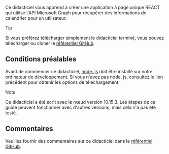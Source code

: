 <!-- markdownlint-disable MD002 MD041 -->

Ce didacticiel vous apprend à créer une application à page unique REACT qui utilise l'API Microsoft Graph pour récupérer des informations de calendrier pour un utilisateur.

> [!TIP]
> Si vous préférez télécharger simplement le didacticiel terminé, vous pouvez télécharger ou cloner le [référentiel GitHub](https://github.com/microsoftgraph/msgraph-training-reactspa).

## <a name="prerequisites"></a>Conditions préalables

Avant de commencer ce didacticiel, [node. js](https://nodejs.org) doit être installé sur votre ordinateur de développement. Si vous n'avez pas node. js, consultez le lien précédent pour obtenir les options de téléchargement.

> [!NOTE]
> Ce didacticiel a été écrit avec le nœud version 10.15.3. Les étapes de ce guide peuvent fonctionner avec d'autres versions, mais cela n'a pas été testé.

## <a name="feedback"></a>Commentaires

Veuillez fournir des commentaires sur ce didacticiel dans le [référentiel GitHub](https://github.com/microsoftgraph/msgraph-training-reactspa).
